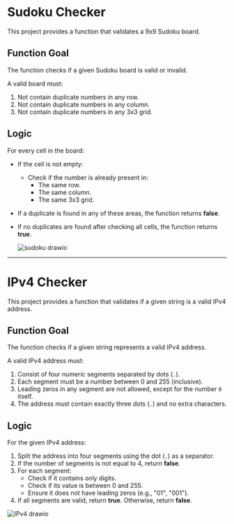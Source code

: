 # Sudoku Checker

This project provides a function that validates a 9x9 Sudoku board.

## Function Goal

The function checks if a given Sudoku board is valid or invalid.

A valid board must:
1. Not contain duplicate numbers in any row.
2. Not contain duplicate numbers in any column.
3. Not contain duplicate numbers in any 3x3 grid.

## Logic

For every cell in the board:
- If the cell is not empty:
  - Check if the number is already present in:
    - The same row.
    - The same column.
    - The same 3x3 grid.
- If a duplicate is found in any of these areas, the function returns **false**.
- If no duplicates are found after checking all cells, the function returns **true**.

    ![sudoku drawio](https://github.com/user-attachments/assets/1c7a0420-5dbe-4e82-89b1-35199792131b)

-----------------------------------------------------------------------------------------------------------------------------------------------------------------------
# IPv4 Checker

This project provides a function that validates if a given string is a valid IPv4 address.

## Function Goal

The function checks if a given string represents a valid IPv4 address.

A valid IPv4 address must:
1. Consist of four numeric segments separated by dots (`.`).
2. Each segment must be a number between 0 and 255 (inclusive).
3. Leading zeros in any segment are not allowed, except for the number `0` itself.
4. The address must contain exactly three dots (`.`) and no extra characters.

## Logic

For the given IPv4 address:

1. Split the address into four segments using the dot (`.`) as a separator.
2. If the number of segments is not equal to 4, return **false**.
3. For each segment:
   - Check if it contains only digits.
   - Check if its value is between 0 and 255.
   - Ensure it does not have leading zeros (e.g., "01", "001").
4. If all segments are valid, return **true**. Otherwise, return **false**.

  ![IPv4 drawio](https://github.com/user-attachments/assets/1798beda-a997-4d3f-a08c-41329ea28e65)

  
